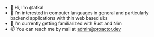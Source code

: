 - 👋 Hi, I’m @afkal
- 👀 I’m interested in computer languages in general and particularly backend applications with thin web based ui:s
- 🌱 I’m currently getting familiarized with Rust and Nim
- 📫 You can reach me by mail at admin@proactor.dev

<!---
afkal/afkal is a ✨ special ✨ repository because its `README.md` (this file) appears on your GitHub profile.
You can click the Preview link to take a look at your changes.
--->
